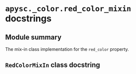 # `apysc._color.red_color_mixin` docstrings

## Module summary

The mix-in class implementation for the `red_color` property.

## `RedColorMixIn` class docstring